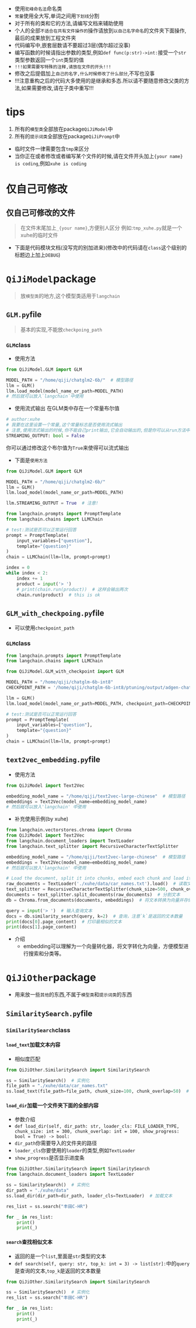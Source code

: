 * 使用`驼峰命名法`命名类
* `常量`使用全大写,单词之间用`下划线`分割
* 对于所有的类和它的方法,请编写文档来辅助使用
* 个人的全部`不适合在共有文件操作的`操作请放到`以自己名字命名`的文件夹下面操作,最后的成果放到工程文件夹
* 代码编写中,嵌套层数请不要超过3层(偶尔超过没事)
* 编写函数的时候请指出参数的类型,例如`def func(p:str)->int:`接受一个`str`类型参数返回一个`int`类型的值
* `!!!如果需要写特殊的注释,请放在文件的开头!!!`
* 修改之后提倡加上`自己的名字,什么时候修改了什么部分`,不写也没事
* !!!注意重构之后的代码大多使用的是继承和多态.所以请不要随意修改父类的方法,如果需要修改,请在子类中重写!!!

# tips

1. 所有的`模型类`全部放在package`QiJiModel`中
2. 所有的`提示词类`全部放在package`QiJiPrompt`中

* 临时文件一律需要包含`tmp`来区分
* 当你正在或者修改或者编写某个文件的时候,请在文件开头加上`{your name} is coding`,例如`xuhe is coding`

# 仅自己可修改

## 仅自己可修改的文件

> 在文件末尾加上`_{your name}`,方便别人区分
> 例如:`tmp_xuhe.py`就是一个xuhe的临时文件

* 下面是代码模块文档(没写完的别加进来)(修改中的代码请在`class`这个级别的标题边上加上`DEBUG`)

# `QiJiModel`package

> 放`模型类`的地方,这个模型类适用于`langchain`

## `GLM.py`file

> 基本的实现,不能放`checkpoing_path`

### `GLM`class

* 使用方法

```python
from QiJiModel.GLM import GLM

MODEL_PATH = "/home/qiji/chatglm2-6b/"  # 模型路径
llm = GLM()
llm.load_model(model_name_or_path=MODEL_PATH)
# 然后就可以放入`langchain`中使用
```

* 使用流式输出
  在GLM类中存在一个常量布尔值

```python
# author:xuhe
# 我要在这里设置一个常量,这个常量标志是否使用流式输出
# 注意,使用流式输出的时候,你不能自己print输出,它会自动输出的,但是你可以从run方法中获取返回值
STREAMING_OUTPUT: bool = False
```

你可以通过修改这个布尔值为`True`来使得可以流式输出

* 下面是`使用方法`

```python
from QiJiModel.GLM import GLM

MODEL_PATH = "/home/qiji/chatglm2-6b/"
llm = GLM()
llm.load_model(model_name_or_path=MODEL_PATH)

llm.STREAMING_OUTPUT = True  # 注意!

from langchain.prompts import PromptTemplate
from langchain.chains import LLMChain

# test:测试是否可以正常运行回答
prompt = PromptTemplate(
    input_variables=["question"],
    template="{question}"
)
chain = LLMChain(llm=llm, prompt=prompt)

index = 0
while index < 2:
    index += 1
    product = input('> ')
    # print(chain.run(product))  # 这样会输出两次
    chain.run(product)  # this is ok
```

## `GLM_with_checkpoing.py`file

* 可以使用`checkpoint_path`

### `GLM`class

```python
from langchain.prompts import PromptTemplate
from langchain.chains import LLMChain

from QiJiModel.GLM_with_checkpoint import GLM

MODEL_PATH = "/home/qiji/chatglm-6b-int8"
CHECKPOINT_PATH = '/home/qiji/chatglm-6b-int8/ptuning/output/adgen-chatglm-6b-pt-128-2e-2/checkpoint-3000'

llm = GLM()
llm.load_model(model_name_or_path=MODEL_PATH, checkpoint_path=CHECKPOINT_PATH)

# test:测试是否可以正常运行回答
prompt = PromptTemplate(
    input_variables=["question"],
    template="{question}"
)
chain = LLMChain(llm=llm, prompt=prompt)
```

## `text2vec_embedding.py`file

* 使用方法

```python
from QiJiModel import Text2Vec

embedding_model_name = "/home/qiji/text2vec-large-chinese"  # 模型路径
embeddings = Text2Vec(model_name=embedding_model_name)
# 然后就可以放入'langchain' 中使用
```

* 补充使用示例(by xuhe)

```python
from langchain.vectorstores.chroma import Chroma
from QiJiModel import Text2Vec
from langchain.document_loaders import TextLoader
from langchain.text_splitter import RecursiveCharacterTextSplitter

embedding_model_name = "/home/qiji/text2vec-large-chinese"  # 模型路径
embeddings = Text2Vec(model_name=embedding_model_name)
# 然后就可以放入'langchain' 中使用

# Load the document, split it into chunks, embed each chunk and load it into the vector store.
raw_documents = TextLoader('./xuhe/data/car_names.txt').load()  # 读取文本
text_splitter = RecursiveCharacterTextSplitter(chunk_size=500, chunk_overlap=100)  # 实例化用来分割文本的类
documents = text_splitter.split_documents(raw_documents)  # 分割文本
db = Chroma.from_documents(documents, embeddings)  # 将文本转换为向量并存储

query = input('> ')  # 输入查询文本
docs = db.similarity_search(query, k=2)  # 查询，注意`k`是返回的文本数量
print(docs[0].page_content)  # 打印最相似的文本
print(docs[1].page_content)
```

* 介绍
    * embedding可以理解为一个向量转化器，将文字转化为向量，方便模型进行搜索和分类等。

# `QiJiOther`package

* 用来放一些`其他`的东西,不属于`模型类`和`提示词类`的东西

## `SimilaritySearch.py`file

### `SimilaritySearch`class

#### `load_text`加载文本内容

* 相似度匹配

```python
from QiJiOther.SimilaritySearch import SimilaritySearch

ss = SimilaritySearch()  # 实例化
file_path = "./xuhe/data/car_names.txt"
ss.load_text(file_path=file_path, chunk_size=100, chunk_overlap=50)  # 加载文本
```

#### `load_dir`加载一个文件夹下面的全部内容

* 参数介绍
* `def load_dir(self, dir_path: str, loader_cls: FILE_LOADER_TYPE, chunk_size: int = 300, chunk_overlap: int = 100,
  show_progress: bool = True) -> bool:`
* `dir_path`你需要导入的文件夹的路径
* `loader_cls`你要使用的`loader`的类型,例如`TextLoader`
* `show_progress`是否显示进度条

```python
from QiJiOther.SimilaritySearch import SimilaritySearch
from langchain.document_loaders import TextLoader

ss = SimilaritySearch()  # 实例化
dir_path = "./xuhe/data"
ss.load_dir(dir_path=dir_path, loader_cls=TextLoader)  # 加载文本

res_list = ss.search("丰田C-HR")

for _ in res_list:
    print()
    print(_)
```

#### `search`查找相似文本

* 返回的是一个`list`,里面是`str`类型的文本
* `def search(self, query: str, top_k: int = 3) -> list[str]:`中的`query`是查询的文本,`top_k`是返回的文本数量

```python
from QiJiOther.SimilaritySearch import SimilaritySearch

ss = SimilaritySearch()  # 实例化
res_list = ss.search("丰田C-HR")

for _ in res_list:
    print()
    print(_)
```



